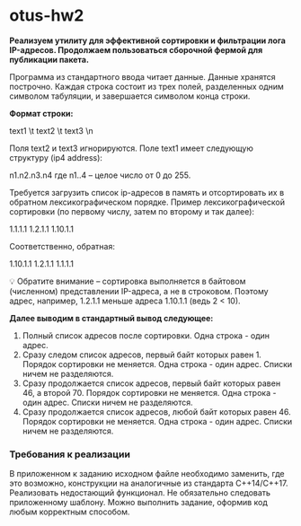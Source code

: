 # otus-hw2
**Реализуем утилиту для эффективной сортировки и фильтрации лога IP-адресов. Продолжаем пользоваться сборочной фермой для публикации пакета.**

Программа из стандартного ввода читает данные. Данные хранятся построчно. Каждая строка состоит из трех полей, разделенных одним символом табуляции, и завершается символом конца строки. 

**Формат строки:**

text1 \t text2 \t text3 \n

Поля text2 и text3 игнорируются. Поле text1 имеет следующую структуру (ip4 address):

n1.n2.n3.n4
где n1..4 – целое число от 0 до 255.

Требуется загрузить список ip-адресов в память и отсортировать их в обратном
лексикографическом порядке. Пример лексикографической сортировки (по первому числу, затем по второму и так далее):

1.1.1.1
1.2.1.1
1.10.1.1

Соответственно, обратная:

1.10.1.1
1.2.1.1
1.1.1.1

<aside>
💡 Обратите внимание – сортировка выполняется в байтовом (численном) представлении IP-адреса, а не в строковом. Поэтому адрес, например, 1.2.1.1 меньше адреса 1.10.1.1 (ведь 2 < 10).

</aside>

**Далее выводим в стандартный вывод следующее:**

1. Полный список адресов после сортировки. Одна строка - один адрес.
2. Сразу следом список адресов, первый байт которых равен 1. Порядок сортировки не меняется.
Одна строка - один адрес. Списки ничем не разделяются.
3. Сразу продолжается список адресов, первый байт которых равен 46, а второй 70. Порядок
сортировки не меняется. Одна строка - один адрес. Списки ничем не разделяются.
4. Сразу продолжается список адресов, любой байт которых равен 46. Порядок сортировки не
меняется. Одна строка - один адрес. Списки ничем не разделяются.

### Требования к реализации

В приложенном к заданию исходном файле необходимо заменить, где это возможно,
конструкции на аналогичные из стандарта С++14/C++17. Реализовать недостающий функционал.
Не обязательно следовать приложенному шаблону. Можно выполнить задание, оформив код
любым корректным способом.